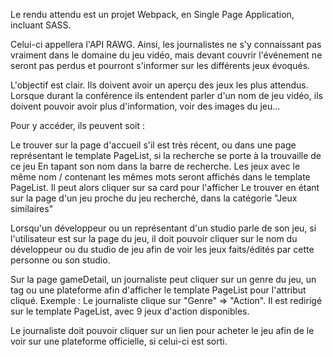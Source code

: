 

Le rendu attendu est un projet Webpack, en Single Page Application, incluant SASS.

Celui-ci appellera l'API RAWG. Ainsi, les journalistes ne s'y connaissant pas vraiment dans le domaine du jeu vidéo, mais devant couvrir l'événement ne seront pas perdus et pourront s'informer sur les différents jeux évoqués.

L'objectif est clair. Ils doivent avoir un aperçu des jeux les plus attendus. Lorsque durant la conférence ils entendent parler d'un nom de jeu vidéo, ils doivent pouvoir avoir plus d'information, voir des images du jeu…

Pour y accéder, ils peuvent soit :

Le trouver sur la page d'accueil s'il est très récent, ou dans une page représentant le template PageList, si la recherche se porte à la trouvaille de ce jeu
En tapant son nom dans la barre de recherche. Les jeux avec le même nom / contenant les mêmes mots seront affichés dans le template PageList. Il peut alors cliquer sur sa card pour l'afficher
Le trouver en étant sur la page d'un jeu proche du jeu recherché, dans la catégorie "Jeux similaires"

Lorsqu'un développeur ou un représentant d'un studio parle de son jeu, si l'utilisateur est sur la page du jeu, il doit pouvoir cliquer sur le nom du développeur ou du studio de jeu afin de voir les jeux faits/édités par cette personne ou son studio.

Sur la page gameDetail, un journaliste peut cliquer sur un genre du jeu, un tag ou une plateforme afin d'afficher le template PageList pour l'attribut cliqué. Exemple : Le journaliste clique sur "Genre" => "Action". Il est redirigé sur le template PageList, avec 9 jeux d'action disponibles.

Le journaliste doit pouvoir cliquer sur un lien pour acheter le jeu afin de le voir sur une plateforme officielle, si celui-ci est sorti.

